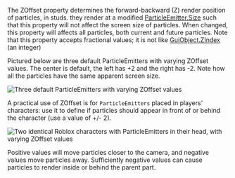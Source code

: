 The ZOffset property determines the forward-backward (Z) render position of particles, in studs. they render at a modified [ParticleEmitter.Size](https://developer.roblox.com/api-reference/property/ParticleEmitter/Size) such that this property will not affect the screen size of particles. When changed, this property will affects all particles, both current and future particles. Note that this property accepts fractional values; it is not like [GuiObject.ZIndex](https://developer.roblox.com/api-reference/property/GuiObject/ZIndex) (an integer)

Pictured below are three default ParticleEmitters with varying ZOffset values. The center is default, the left has +2 and the right has -2. Note how all the particles have the same apparent screen size.

![Three default ParticleEmitters with varying ZOffset values][1]

A practical use of ZOffset is for `ParticleEmitters` placed in players' characters: use it to define if particles should appear in front of or behind the character (use a value of +/- 2).

![Two identical Roblox characters with ParticleEmitters in their head, with varying ZOffset values][2]

Positive values will move particles closer to the camera, and negative values move particles away. Sufficiently negative values can cause particles to render inside or behind the parent part.

[1]: https://developer.roblox.com/assets/blt216bd741511f3108/ParticleEmitter_ZOffset.png

[2]: https://developer.roblox.com/assets/blt8b9262a841414c12/ParticleEmitter_ZOffset2.png